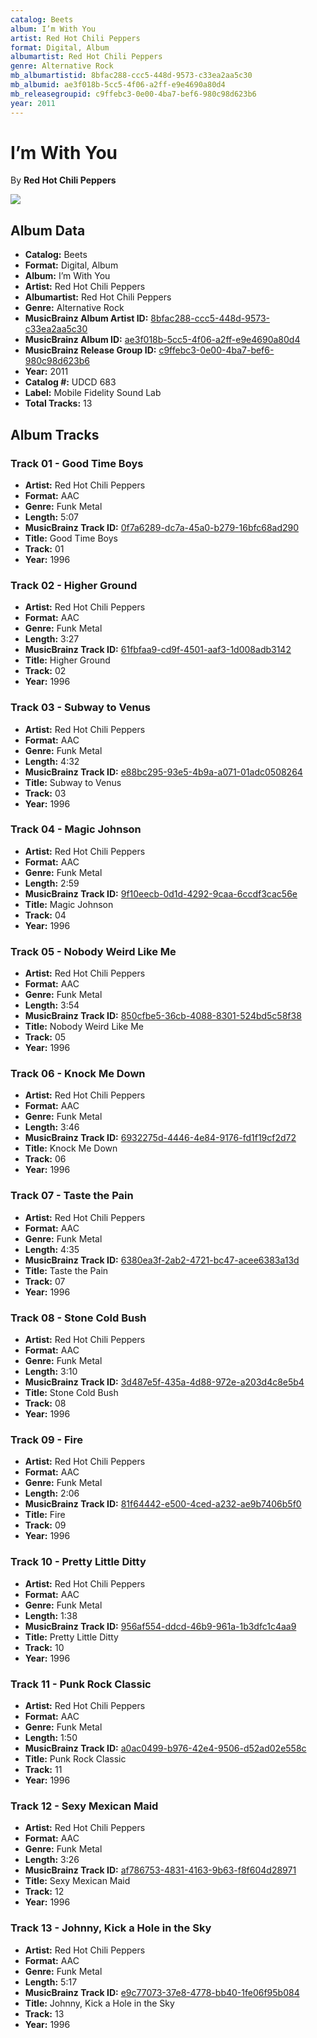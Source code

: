 ```yaml
---
catalog: Beets
album: I’m With You
artist: Red Hot Chili Peppers
format: Digital, Album
albumartist: Red Hot Chili Peppers
genre: Alternative Rock
mb_albumartistid: 8bfac288-ccc5-448d-9573-c33ea2aa5c30
mb_albumid: ae3f018b-5cc5-4f06-a2ff-e9e4690a80d4
mb_releasegroupid: c9ffebc3-0e00-4ba7-bef6-980c98d623b6
year: 2011
---
```


# I’m With You

By **Red Hot Chili Peppers**

![](../../assets/beetscovers/Red_Hot_Chili_Peppers-I’m_With_You.jpg)

## Album Data

- **Catalog:** Beets
- **Format:** Digital, Album
- **Album:** I’m With You
- **Artist:** Red Hot Chili Peppers
- **Albumartist:** Red Hot Chili Peppers
- **Genre:** Alternative Rock
- **MusicBrainz Album Artist ID:** [8bfac288-ccc5-448d-9573-c33ea2aa5c30](https://musicbrainz.org/artist/8bfac288-ccc5-448d-9573-c33ea2aa5c30)
- **MusicBrainz Album ID:** [ae3f018b-5cc5-4f06-a2ff-e9e4690a80d4](https://musicbrainz.org/release/ae3f018b-5cc5-4f06-a2ff-e9e4690a80d4)
- **MusicBrainz Release Group ID:** [c9ffebc3-0e00-4ba7-bef6-980c98d623b6](https://musicbrainz.org/release-group/c9ffebc3-0e00-4ba7-bef6-980c98d623b6)
- **Year:** 2011
- **Catalog #:** UDCD 683
- **Label:** Mobile Fidelity Sound Lab
- **Total Tracks:** 13

## Album Tracks

### Track 01 - Good Time Boys

- **Artist:** Red Hot Chili Peppers
- **Format:** AAC
- **Genre:** Funk Metal
- **Length:** 5:07
- **MusicBrainz Track ID:** [0f7a6289-dc7a-45a0-b279-16bfc68ad290](https://musicbrainz.org/recording/0f7a6289-dc7a-45a0-b279-16bfc68ad290)
- **Title:** Good Time Boys
- **Track:** 01
- **Year:** 1996

### Track 02 - Higher Ground

- **Artist:** Red Hot Chili Peppers
- **Format:** AAC
- **Genre:** Funk Metal
- **Length:** 3:27
- **MusicBrainz Track ID:** [61fbfaa9-cd9f-4501-aaf3-1d008adb3142](https://musicbrainz.org/recording/61fbfaa9-cd9f-4501-aaf3-1d008adb3142)
- **Title:** Higher Ground
- **Track:** 02
- **Year:** 1996

### Track 03 - Subway to Venus

- **Artist:** Red Hot Chili Peppers
- **Format:** AAC
- **Genre:** Funk Metal
- **Length:** 4:32
- **MusicBrainz Track ID:** [e88bc295-93e5-4b9a-a071-01adc0508264](https://musicbrainz.org/recording/e88bc295-93e5-4b9a-a071-01adc0508264)
- **Title:** Subway to Venus
- **Track:** 03
- **Year:** 1996

### Track 04 - Magic Johnson

- **Artist:** Red Hot Chili Peppers
- **Format:** AAC
- **Genre:** Funk Metal
- **Length:** 2:59
- **MusicBrainz Track ID:** [9f10eecb-0d1d-4292-9caa-6ccdf3cac56e](https://musicbrainz.org/recording/9f10eecb-0d1d-4292-9caa-6ccdf3cac56e)
- **Title:** Magic Johnson
- **Track:** 04
- **Year:** 1996

### Track 05 - Nobody Weird Like Me

- **Artist:** Red Hot Chili Peppers
- **Format:** AAC
- **Genre:** Funk Metal
- **Length:** 3:54
- **MusicBrainz Track ID:** [850cfbe5-36cb-4088-8301-524bd5c58f38](https://musicbrainz.org/recording/850cfbe5-36cb-4088-8301-524bd5c58f38)
- **Title:** Nobody Weird Like Me
- **Track:** 05
- **Year:** 1996

### Track 06 - Knock Me Down

- **Artist:** Red Hot Chili Peppers
- **Format:** AAC
- **Genre:** Funk Metal
- **Length:** 3:46
- **MusicBrainz Track ID:** [6932275d-4446-4e84-9176-fd1f19cf2d72](https://musicbrainz.org/recording/6932275d-4446-4e84-9176-fd1f19cf2d72)
- **Title:** Knock Me Down
- **Track:** 06
- **Year:** 1996

### Track 07 - Taste the Pain

- **Artist:** Red Hot Chili Peppers
- **Format:** AAC
- **Genre:** Funk Metal
- **Length:** 4:35
- **MusicBrainz Track ID:** [6380ea3f-2ab2-4721-bc47-acee6383a13d](https://musicbrainz.org/recording/6380ea3f-2ab2-4721-bc47-acee6383a13d)
- **Title:** Taste the Pain
- **Track:** 07
- **Year:** 1996

### Track 08 - Stone Cold Bush

- **Artist:** Red Hot Chili Peppers
- **Format:** AAC
- **Genre:** Funk Metal
- **Length:** 3:10
- **MusicBrainz Track ID:** [3d487e5f-435a-4d88-972e-a203d4c8e5b4](https://musicbrainz.org/recording/3d487e5f-435a-4d88-972e-a203d4c8e5b4)
- **Title:** Stone Cold Bush
- **Track:** 08
- **Year:** 1996

### Track 09 - Fire

- **Artist:** Red Hot Chili Peppers
- **Format:** AAC
- **Genre:** Funk Metal
- **Length:** 2:06
- **MusicBrainz Track ID:** [81f64442-e500-4ced-a232-ae9b7406b5f0](https://musicbrainz.org/recording/81f64442-e500-4ced-a232-ae9b7406b5f0)
- **Title:** Fire
- **Track:** 09
- **Year:** 1996

### Track 10 - Pretty Little Ditty

- **Artist:** Red Hot Chili Peppers
- **Format:** AAC
- **Genre:** Funk Metal
- **Length:** 1:38
- **MusicBrainz Track ID:** [956af554-ddcd-46b9-961a-1b3dfc1c4aa9](https://musicbrainz.org/recording/956af554-ddcd-46b9-961a-1b3dfc1c4aa9)
- **Title:** Pretty Little Ditty
- **Track:** 10
- **Year:** 1996

### Track 11 - Punk Rock Classic

- **Artist:** Red Hot Chili Peppers
- **Format:** AAC
- **Genre:** Funk Metal
- **Length:** 1:50
- **MusicBrainz Track ID:** [a0ac0499-b976-42e4-9506-d52ad02e558c](https://musicbrainz.org/recording/a0ac0499-b976-42e4-9506-d52ad02e558c)
- **Title:** Punk Rock Classic
- **Track:** 11
- **Year:** 1996

### Track 12 - Sexy Mexican Maid

- **Artist:** Red Hot Chili Peppers
- **Format:** AAC
- **Genre:** Funk Metal
- **Length:** 3:26
- **MusicBrainz Track ID:** [af786753-4831-4163-9b63-f8f604d28971](https://musicbrainz.org/recording/af786753-4831-4163-9b63-f8f604d28971)
- **Title:** Sexy Mexican Maid
- **Track:** 12
- **Year:** 1996

### Track 13 - Johnny, Kick a Hole in the Sky

- **Artist:** Red Hot Chili Peppers
- **Format:** AAC
- **Genre:** Funk Metal
- **Length:** 5:17
- **MusicBrainz Track ID:** [e9c77073-37e8-4778-bb40-1fe06f95b084](https://musicbrainz.org/recording/e9c77073-37e8-4778-bb40-1fe06f95b084)
- **Title:** Johnny, Kick a Hole in the Sky
- **Track:** 13
- **Year:** 1996

